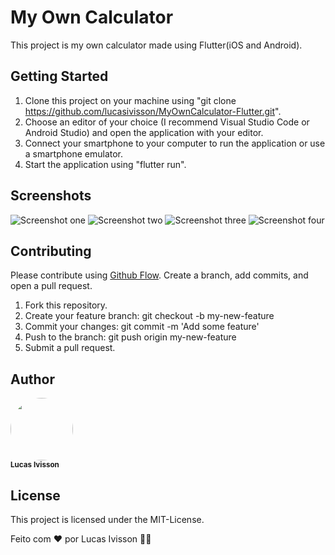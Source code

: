 # My Own Calculator

This project is my own calculator made using Flutter(iOS and Android).

## Getting Started

1. Clone this project on your machine using "git clone https://github.com/lucasivisson/MyOwnCalculator-Flutter.git".
2. Choose an editor of your choice (I recommend Visual Studio Code or Android Studio) and open the application with your editor.
3. Connect your smartphone to your computer to run the application or use a smartphone emulator.
4. Start the application using "flutter run".

## Screenshots

<img src='/screenshots/photo1.png' alt="Screenshot one">
<img src='/screenshots/photo2.png' alt="Screenshot two">
<img src='/screenshots/photo3.png' alt="Screenshot three">
<img src='/screenshots/photo4.png' alt="Screenshot four">

## Contributing

Please contribute using [Github Flow](https://guides.github.com/introduction/flow/). Create a branch, add commits, and open a pull request.

1. Fork this repository.
2. Create your feature branch: git checkout -b my-new-feature
3. Commit your changes: git commit -m 'Add some feature'
4. Push to the branch: git push origin my-new-feature
5. Submit a pull request.

## Author

<a>
 <img style="border-radius: 50%;" src="https://avatars3.githubusercontent.com/u/53708095?s=400&u=7b08c330b12ab8414fc7a3909566266b8c8dfe22&v=4" width="100px;" alt=""/>
 <br />
 <sub><b>Lucas Ivisson</b></sub></a> <a href="https://blog.rocketseat.com.br/author/thiago//" title="Lucas Ivisson"></a>

## License

This project is licensed under the MIT-License.

Feito com ❤️ por Lucas Ivisson 👋🏽
